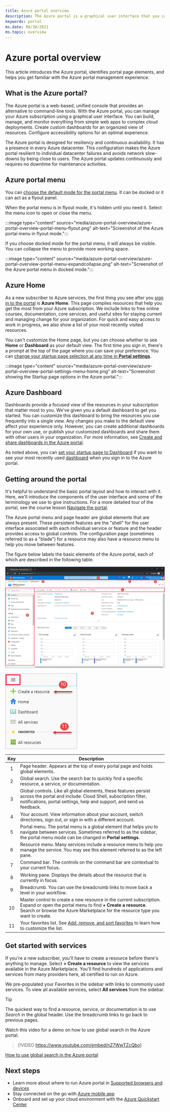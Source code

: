 ```yaml
---
title: Azure portal overview
description: The Azure portal is a graphical user interface that you can use to manage your Azure services. Learn how to navigate and find resources in the Azure portal.
keywords: portal
ms.date: 08/30/2021
ms.topic: overview
---
```


# Azure portal overview

This article introduces the Azure portal, identifies portal page elements, and helps you get familiar with the Azure portal management experience.

## What is the Azure portal?

The Azure portal is a web-based, unified console that provides an alternative to command-line tools. With the Azure portal, you can manage your Azure subscription using a graphical user interface. You can build, manage, and monitor everything from simple web apps to complex cloud deployments. Create custom dashboards for an organized view of resources. Configure accessibility options for an optimal experience.

The Azure portal is designed for resiliency and continuous availability. It has a presence in every Azure datacenter. This configuration makes the Azure portal resilient to individual datacenter failures and avoids network slow-downs by being close to users. The Azure portal updates continuously and requires no downtime for maintenance activities.

## Azure portal menu

You can [choose the default mode for the portal menu](set-preferences.md#set-menu-behavior). It can be docked or it can act as a flyout panel.

When the portal menu is in flyout mode, it's hidden until you need it. Select the menu icon to open or close the menu.

:::image type="content" source="media/azure-portal-overview/azure-portal-overview-portal-menu-flyout.png" alt-text="Screenshot of the Azure portal menu in flyout mode.":::

If you choose docked mode for the portal menu, it will always be visible. You can collapse the menu to provide more working space.

:::image type="content" source="media/azure-portal-overview/azure-portal-overview-portal-menu-expandcollapse.png" alt-text="Screenshot of the Azure portal menu in docked mode.":::

## Azure Home

As a new subscriber to Azure services, the first thing you see after you [sign in to the portal](https://portal.azure.com) is **Azure Home**. This page compiles resources that help you get the most from your Azure subscription. We include links to free online courses, documentation, core services, and useful sites for staying current and managing change for your organization. For quick and easy access to work in progress, we also show a list of your most recently visited resources.

You can't customize the Home page, but you can choose whether to see **Home** or **Dashboard** as your default view. The first time you sign in, there's a prompt at the top of the page where you can save your preference. You can [change your startup page selection at any time in **Portal settings**](set-preferences.md#startup-page).

:::image type="content" source="media/azure-portal-overview/azure-portal-overview-portal-settings-menu-home.png" alt-text="Screenshot showing the Startup page options in the Azure portal.":::

## Azure Dashboard

Dashboards provide a focused view of the resources in your subscription that matter most to you. We've given you a default dashboard to get you started. You can customize this dashboard to bring the resources you use frequently into a single view. Any changes you make to the default view affect your experience only. However, you can create additional dashboards for your own use, or publish your customized dashboards and share them with other users in your organization. For more information, see [Create and share dashboards in the Azure portal](../azure-portal/azure-portal-dashboards.md).

As noted above, you can [set your startup page to Dashboard](set-preferences.md#startup-page) if you want to see your most recently used [dashboard](azure-portal-dashboards.md) when you sign in to the Azure portal.

## Getting around the portal

It's helpful to understand the basic portal layout and how to interact with it. Here, we'll introduce the components of the user interface and some of the terminology we use to give instructions. For a more detailed tour of the portal, see the course lesson [Navigate the portal](/learn/modules/tour-azure-portal/3-navigate-the-portal).

The Azure portal menu and page header are global elements that are always present. These persistent features are the "shell" for the user interface associated with each individual service or feature and the header provides access to global controls. The configuration page (sometimes referred to as a "blade") for a resource may also have a resource menu to help you move between features.

The figure below labels the basic elements of the Azure portal, each of which are described in the following table.

![Screenshot showing full-screen portal view and key to UI elements](./media/azure-portal-overview/azure-portal-overview-portal-callouts.png)

![Screenshot showing expanded portal menu](./media/azure-portal-overview/azure-portal-overview-portal-menu-callouts.png)

|Key|Description
|:---:|---|
|1|Page header. Appears at the top of every portal page and holds global elements.|
|2| Global search. Use the search bar to quickly find a specific resource, a service, or documentation.|
|3|Global controls. Like all global elements, these features persist across the portal and include: Cloud Shell, subscription filter, notifications, portal settings, help and support, and send us feedback.|
|4|Your account. View information about your account, switch directories, sign out, or sign in with a different account.|
|5|Portal menu. The portal menu is a global element that helps you to navigate between services. Sometimes referred to as the sidebar, the portal menu mode can be changed in **Portal settings**.|
|6|Resource menu. Many services include a resource menu to help you manage the service. You may see this element referred to as the left pane.|
|7|Command bar. The controls on the command bar are contextual to your current focus.|
|8|Working pane.  Displays the details about the resource that is currently in focus.|
|9|Breadcrumb. You can use the breadcrumb links to move back a level in your workflow.|
|10|Master control to create a new resource in the current subscription. Expand or open the portal menu to find **+ Create a resource**. Search or browse the Azure Marketplace for the resource type you want to create.|
|11|Your favorites list. See [Add, remove, and sort favorites](../azure-portal/azure-portal-add-remove-sort-favorites.md) to learn how to customize the list.|

## Get started with services

If you're a new subscriber, you'll have to create a resource before there's anything to manage. Select **+ Create a resource** to view the services available in the Azure Marketplace. You'll find hundreds of applications and services from many providers here, all certified to run on Azure.

We pre-populated your Favorites in the sidebar with links to commonly used services.  To view all available services, select **All services** from the sidebar.

> [!TIP]
> The quickest way to find a resource, service, or documentation is to use *Search* in the global header. Use the breadcrumb links to go back to previous pages.
>
Watch this video for a demo on how to use global search in the Azure portal.


> [!VIDEO https://www.youtube.com/embed/nZ7WwTZcQbo]

[How to use global search in the Azure portal](https://www.youtube.com/watch?v=nZ7WwTZcQbo)

## Next steps

* Learn more about where to run Azure portal in [Supported browsers and devices](../azure-portal/azure-portal-supported-browsers-devices.md)
* Stay connected on the go with [Azure mobile app](https://azure.microsoft.com/features/azure-portal/mobile-app/)
* Onboard and set up your cloud environment with the [Azure Quickstart Center](../azure-portal/azure-portal-quickstart-center.md)